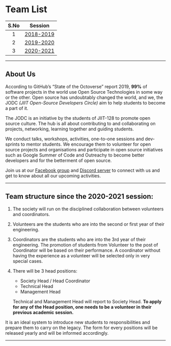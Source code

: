 # Team List

| S.No | Session |
| :---: | :---: |
| 1 | [2018-2019](./2018-2019/README.md) |
| 2 | [2019-2020](./2019-2020/README.md) |
| 3 | [2020-2021](./2020-2021/README.md) |


---

## About Us

According to GitHub’s “State of the Octoverse” report 2019, **99%** of software projects in the world use Open Source Technologies in some way or the other. Open source has undoubtably changed the world, and we, the JODC *(JIIT Open-Source Developers Circle)* aim to help students to become a part of it.

The JODC is an initiative by the students of JIIT-128 to promote open source culture. The hub is all about contributing to and collaborating on projects, networking, learning together and guiding students.

We conduct talks, workshops, activities, one-to-one sessions and dev-sprints to mentor students. We encourage them to volunteer for open source projects and organisations and participate in open source initiatives such as Google Summer of Code and Outreachy to become better developers and for the betterment of open source.

Join us at our [Facebook group](https://www.facebook.com/groups/jiitodc/permalink/625576687984277/) and [Discord server](https://discord.gg/yETyUJb) to connect with us and get to know about all our upcoming activities.

---

## Team structure since the 2020-2021 session:

1) The society will run on the disciplined collaboration between volunteers and coordinators.
2) Volunteers are the students who are into the second or first year of their engineering.
3) Coordinators are the students who are into the 3rd year of their engineering. The promotion of students from Volunteer to the post of Coordinator will be based on their performance. A coordinator without having the experience as a volunteer will be selected only in very special cases.
4) There will be 3 head positions:
   * Society Head / Head Coordinator
   * Technical Head
   * Management Head
  
   Technical and Management Head will report to Society Head.
   __To apply for any of the Head position, one needs to be a volunteer in their previous academic session.__ 

It is an ideal system to introduce new students to responsibilities and prepare them to carry on the legacy. The form for every positions will be released yearly and will be informed accordingly.

---
